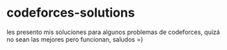 # codeforces-solutions
les presento mis soluciones para algunos problemas de codeforces, quizá no sean las mejores pero funcionan, saludos =)
